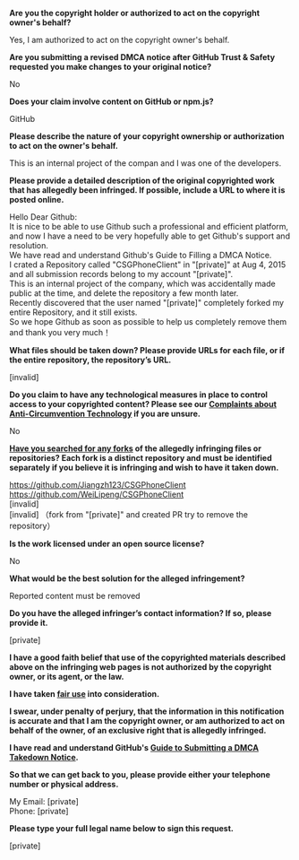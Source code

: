 **Are you the copyright holder or authorized to act on the copyright owner's behalf?**

Yes, I am authorized to act on the copyright owner's behalf.

**Are you submitting a revised DMCA notice after GitHub Trust & Safety requested you make changes to your original notice?**

No

**Does your claim involve content on GitHub or npm.js?**

GitHub

**Please describe the nature of your copyright ownership or authorization to act on the owner's behalf.**

This is an internal project of the compan and I was one of the developers.

**Please provide a detailed description of the original copyrighted work that has allegedly been infringed. If possible, include a URL to where it is posted online.**

Hello Dear Github:  
It is nice to be able to use Github such a professional and efficient platform, and now I have a need to be very hopefully able to get Github's support and resolution.  
We have read and understand Github's Guide to Filling a DMCA Notice.  
I crated a Repository called "CSGPhoneClient" in "[private]" at Aug 4, 2015 and all submission records belong to my account "[private]".  
This is an internal project of the company, which was accidentally made public at the time, and delete the repository a few month later.  
Recently discovered that the user named "[private]" completely forked my entire Repository, and it still exists.  
So we hope Github as soon as possible to help us completely remove them and thank you very much！

**What files should be taken down? Please provide URLs for each file, or if the entire repository, the repository’s URL.**

[invalid]

**Do you claim to have any technological measures in place to control access to your copyrighted content? Please see our <a href="https://docs.github.com/articles/guide-to-submitting-a-dmca-takedown-notice#complaints-about-anti-circumvention-technology">Complaints about Anti-Circumvention Technology</a> if you are unsure.**

No

**<a href="https://docs.github.com/articles/dmca-takedown-policy#b-what-about-forks-or-whats-a-fork">Have you searched for any forks</a> of the allegedly infringing files or repositories? Each fork is a distinct repository and must be identified separately if you believe it is infringing and wish to have it taken down.**

https://github.com/Jiangzh123/CSGPhoneClient  
https://github.com/WeiLipeng/CSGPhoneClient  
[invalid]  
[invalid] （fork from "[private]" and created PR try to remove the repository）

**Is the work licensed under an open source license?**

No

**What would be the best solution for the alleged infringement?**

Reported content must be removed

**Do you have the alleged infringer’s contact information? If so, please provide it.**

[private]

**I have a good faith belief that use of the copyrighted materials described above on the infringing web pages is not authorized by the copyright owner, or its agent, or the law.**

**I have taken <a href="https://www.lumendatabase.org/topics/22">fair use</a> into consideration.**

**I swear, under penalty of perjury, that the information in this notification is accurate and that I am the copyright owner, or am authorized to act on behalf of the owner, of an exclusive right that is allegedly infringed.**

**I have read and understand GitHub's <a href="https://docs.github.com/articles/guide-to-submitting-a-dmca-takedown-notice/">Guide to Submitting a DMCA Takedown Notice</a>.**

**So that we can get back to you, please provide either your telephone number or physical address.**

My Email: [private]  
Phone: [private]

**Please type your full legal name below to sign this request.**

[private]

